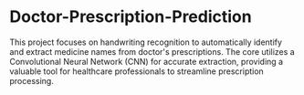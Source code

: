 # Doctor-Prescription-Prediction
This project focuses on handwriting recognition to automatically identify and extract medicine names from doctor's prescriptions. The core utilizes a Convolutional Neural Network (CNN) for accurate extraction, providing a valuable tool for healthcare professionals to streamline prescription processing.
